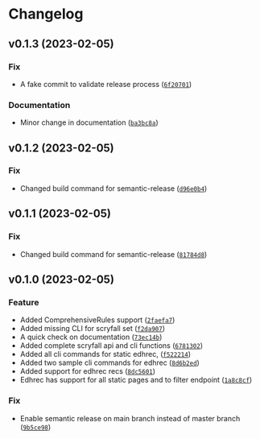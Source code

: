 # Changelog

<!--next-version-placeholder-->

## v0.1.3 (2023-02-05)
### Fix
* A fake commit to validate release process ([`6f20701`](https://github.com/Guibod/mightstone/commit/6f207011b4b6795f29d0e7eb2433fbaeaf12cffd))

### Documentation
* Minor change in documentation ([`ba3bc8a`](https://github.com/Guibod/mightstone/commit/ba3bc8afd309cfe07dc46df05ebc9bd9346f18c2))

## v0.1.2 (2023-02-05)
### Fix
* Changed build command for semantic-release ([`d96e0b4`](https://github.com/Guibod/mightstone/commit/d96e0b4e12c28af853224598261a38ccbbdaae17))

## v0.1.1 (2023-02-05)
### Fix
* Changed build command for semantic-release ([`81784d8`](https://github.com/Guibod/mightstone/commit/81784d89d714ee95220ba59f64f2139674620243))

## v0.1.0 (2023-02-05)
### Feature
* Added ComprehensiveRules support ([`2faefa7`](https://github.com/Guibod/mightstone/commit/2faefa72017c403024f93f3b76aa2d12360481ac))
* Added missing CLI for scryfall set ([`f2da907`](https://github.com/Guibod/mightstone/commit/f2da907271670da6965658fe1b9e209ee1ada8d2))
* A quick check on documentation ([`73ec14b`](https://github.com/Guibod/mightstone/commit/73ec14bda4266e62bdc2e4a40f2f393b98eb4e56))
* Added complete scryfall api and cli functions ([`6781302`](https://github.com/Guibod/mightstone/commit/67813021b631c4452b60c84de5dd6997817ecb97))
* Added all cli commands for static edhrec, ([`f522214`](https://github.com/Guibod/mightstone/commit/f522214b557ece3e12b774022162560395cf4abe))
* Added two sample cli commands for edhrec ([`8d6b2ed`](https://github.com/Guibod/mightstone/commit/8d6b2ed7f20a4a08e731c16792576e071832ae48))
* Added support for edhrec recs ([`8dc5601`](https://github.com/Guibod/mightstone/commit/8dc560151ae913e4f8af7b0d52cbbc2b1db80177))
* Edhrec has support for all static pages and to filter endpoint ([`1a8c8cf`](https://github.com/Guibod/mightstone/commit/1a8c8cfc13b459b7fd5286a100faf5a60200be6c))

### Fix
* Enable semantic release on main branch instead of master branch ([`9b5ce98`](https://github.com/Guibod/mightstone/commit/9b5ce986cb55d839de90969ddf60c2916bb108cb))
